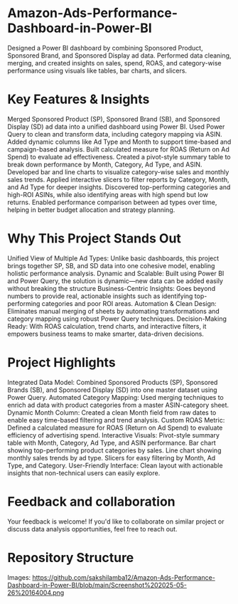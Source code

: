 # Amazon-Ads-Performance-Dashboard-in-Power-BI
Designed a Power BI dashboard by combining Sponsored Product, Sponsored Brand, and Sponsored Display ad data. Performed data cleaning, merging, and created insights on sales, spend, ROAS, and category-wise performance using visuals like tables, bar charts, and slicers.

# Key Features & Insights
Merged Sponsored Product (SP), Sponsored Brand (SB), and Sponsored Display (SD) ad data into a unified dashboard using Power BI.
Used Power Query to clean and transform data, including category mapping via ASIN.
Added dynamic columns like Ad Type and Month to support time-based and campaign-based analysis.
Built calculated measure for ROAS (Return on Ad Spend) to evaluate ad effectiveness.
Created a pivot-style summary table to break down performance by Month, Category, Ad Type, and ASIN.
Developed bar and line charts to visualize category-wise sales and monthly sales trends.
Applied interactive slicers to filter reports by Category, Month, and Ad Type for deeper insights.
Discovered top-performing categories and high-ROI ASINs, while also identifying areas with high spend but low returns.
Enabled performance comparison between ad types over time, helping in better budget allocation and strategy planning.

# Why This Project Stands Out
Unified View of Multiple Ad Types: Unlike basic dashboards, this project brings together SP, SB, and SD data into one cohesive model, enabling holistic performance analysis.
Dynamic and Scalable: Built using Power BI and Power Query, the solution is dynamic—new data can be added easily without breaking the structure
Business-Centric Insights: Goes beyond numbers to provide real, actionable insights such as identifying top-performing categories and poor ROI areas.
Automation & Clean Design: Eliminates manual merging of sheets by automating transformations and category mapping using robust Power Query techniques.
Decision-Making Ready: With ROAS calculation, trend charts, and interactive filters, it empowers business teams to make smarter, data-driven decisions.

# Project Highlights
Integrated Data Model: Combined Sponsored Products (SP), Sponsored Brands (SB), and Sponsored Display (SD) into one master dataset using Power Query.
Automated Category Mapping: Used merging techniques to enrich ad data with product categories from a master ASIN-category sheet.
Dynamic Month Column: Created a clean Month field from raw dates to enable easy time-based filtering and trend analysis.
Custom ROAS Metric: Defined a calculated measure for ROAS (Return on Ad Spend) to evaluate efficiency of advertising spend.
Interactive Visuals:
Pivot-style summary table with Month, Category, Ad Type, and ASIN performance.
Bar chart showing top-performing product categories by sales.
Line chart showing monthly sales trends by ad type.
Slicers for easy filtering by Month, Ad Type, and Category.
User-Friendly Interface: Clean layout with actionable insights that non-technical users can easily explore.

# Feedback and collaboration 
Your feedback is welcome! If you'd like to collaborate on similar project or discuss data analysis opportunities, feel free to reach out.

# Repository Structure
Images: https://github.com/sakshilamba12/Amazon-Ads-Performance-Dashboard-in-Power-BI/blob/main/Screenshot%202025-05-26%20164004.png
